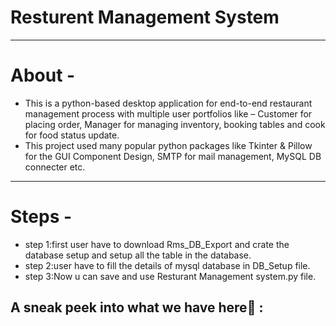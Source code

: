  # Resturent Management System
 ________________________________________________
 # About -
 
* This is a python-based desktop application for end-to-end restaurant management process with multiple user portfolios like – Customer for placing order, Manager for managing inventory, booking tables and cook for food status update.
* 	This project used many popular python packages like Tkinter & Pillow for the GUI Component Design, SMTP for mail management, MySQL DB connecter etc.

 _________________________________________________
 
 # Steps -
 
 * step 1:first user have to download  Rms_DB_Export and crate the database setup and setup all the table in the database.
 * step 2:user have to fill the details of mysql database in DB_Setup file.
 * step 3:Now u can save and  use Resturant Management system.py file.
   
## A sneak peek into what we have here🙈 :

